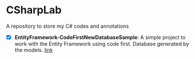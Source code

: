 # CSharpLab
A repository to store my C# codes and annotations  
 - [x] **EntityFramework-CodeFirstNewDatabaseSample**: A simple project to work with the Entity Framework using code first. Database generated by the models. [link](https://msdn.microsoft.com/en-us/library/jj193542(v=vs.113).aspx)  
 
